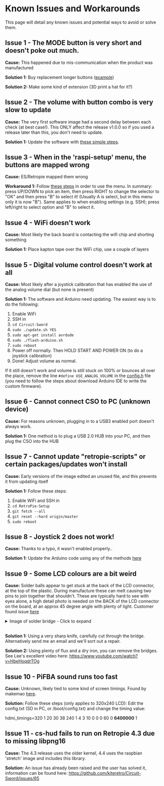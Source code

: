 # Known Issues and Workarounds
This page will detail any known issues and potential ways to avoid or solve them.

## Issue 1 - The MODE button is very short and doesn't poke out much.
**Cause:** This happened due to mis-communication when the product was manufactured

**Solution 1:** Buy replacement longer buttons ([example](https://www.aliexpress.com/item/100Pcs-Tactile-Switch-Momentary-Tact-6x6x6-6-6-6mm-Middle-pin-2pins/32727102870.html))

**Solution 2:** Make some kind of extension (3D print a hat for it?)

## Issue 2 - The volume with button combo is very slow to update
**Cause:** The very first software image had a second delay between each check (at best case!). This ONLY affect the release v1.0.0 so if you used a release later than this, you don't need to update.

**Solution 1:** Update the software with [these simple steps](https://github.com/kiteretro/Circuit-Sword/wiki/Updating-the-Software-(running-on-Pi)).

## Issue 3 - When in the 'raspi-setup' menu, the buttons are mapped wrong
**Cause:** ES/Retropie mapped them wrong

**Workaround 1:** Follow [these steps](https://github.com/kiteretro/Circuit-Sword/wiki/Updating-the-Software-(running-on-Pi)#enable-ssh) in order to use the menu. In summary: press UP/DOWN to pick an item, then press RIGHT to change the selector to "OK" and then press "B" to select it! (Usually A is select, but in this menu only it is now "B"). Same applies to when enabling settings (e.g. SSH); press left/right to select option and "B" to select it.

## Issue 4 - WiFi doesn't work
**Cause:** Most likely the back board is contacting the wifi chip and shorting something

**Solution 1:** Place kapton tape over the WiFi chip, use a couple of layers

## Issue 5 - Digital volume control doesn't work at all
**Cause:** Most likely after a joystick calibration that has enabled the use of the analog volume dial (but none is present)

**Solution 1:** The software and Arduino need updating. The easiest way is to do the following:
1. Enable WiFi
2. SSH in
3. `cd Circuit-Sword`
4. `sudo ./update.sh YES`
5. `sudo apt-get install avrdude`
6. `sudo ./flash-arduino.sh`
7. `sudo reboot`
8. Power off normally. Then HOLD START AND POWER ON (to do a joystick calibration)
9. Done! Adjust volume as normal.

If it still doesn't work and volume is still stuck on 100% or bounces all over the place, remove the line `#define USE_ANALOG_VOLUME` in the [config.h](https://github.com/kiteretro/Circuit-Sword/blob/master/kite-arduino/CS_FIRMWARE/config.h#L69) file (you need to follow the steps about download Arduino IDE to write the custom firmware).

## Issue 6 - Cannot connect CSO to PC (unknown device)
**Cause:** For reasons unknown, plugging in to a USB3 enabled port doesn't always work.

**Solution 1:** One method is to plug a USB 2.0 HUB into your PC, and then plug the CSO into the HUB

## Issue 7 - Cannot update "retropie-scripts" or certain packages/updates won't install
**Cause:** Early versions of the image edited an unused file, and this prevents it from updating itself

**Solution 1:** Follow these steps:
1. Enable WiFi and SSH in
2. `cd RetroPie-Setup`
3. `git fetch --all`
4. `git reset --hard origin/master`
5. `sudo reboot`

## Issue 8 - Joystick 2 does not work!
**Cause:** Thanks to a typo, it wasn't enabled properly..

**Solution 1:** Update the Arduino code using any of the methods [here](https://github.com/kiteretro/Circuit-Sword/wiki/Updating-Arduino-(button-controller)-Firmware)

## Issue 9 - Some LCD colours are a bit weird
**Cause:** Solder balls appear to get stuck at the back of the LCD connector, at the top of the plastic. During manufacture these can melt causing two pins to join together that shouldn't. These are typically hard to see with eyes alone, a high detail photo is needed on the BACK of the LCD connector on the board, at an approx 45 degree angle with plenty of light. Customer found issue [here](https://sudomod.com/forum/viewtopic.php?f=51&t=6122#p62848)

<details>
<summary>Image of solder bridge - Click to expand</summary>
[[https://i.imgur.com/AZWvyKo.jpg]]
</details>
&nbsp;

**Solution 1:** Using a very sharp knife, carefully cut through the bridge. Alternatively send me an email and we'll sort out a repair.

**Solution 2:** Using plenty of flux and a dry iron, you can remove the bridges. See Lee's excellent video here: https://www.youtube.com/watch?v=HbeHoqdrTOg

## Issue 10 - PiFBA sound runs too fast
**Cause:** Unknown, likely tied to some kind of screen timings. Found by makemao [here](https://github.com/kiteretro/Super-AIO/issues/6#issuecomment-416043518).

**Solution:** Follow these steps (only applies to 320x240 LCD):
Edit the config.txt (SD in PC, or /boot/config.txt) and change the timing value:

hdmi_timings=320 1 20 30 38 240 1 4 3 10 0 0 0 60 0 **6400000** 1

## Issue 11 - cs-hud fails to run on Retropie 4.3 due to missing libpng16
**Cause:** The 4.3 release uses the older kernel, 4.4 uses the raspbian 'stretch' image and includes this library.

**Solution:** An issue has already been raised and the user has solved it, information can be found here: https://github.com/kiteretro/Circuit-Sword/issues/65